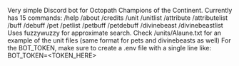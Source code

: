 Very simple Discord bot for Octopath Champions of the Continent.
Currently has 15 commands:
/help /about /credits /unit /unitlist /attribute /attributelist /buff /debuff /pet /petlist /petbuff /petdebuff /divinebeast /divinebeastlist
Uses fuzzywuzzy for approximate search.
Check /units/Alaune.txt for an example of the unit files (same format for pets and divinebeasts as well)
For the BOT_TOKEN, make sure to create a .env file with a single line like:
BOT_TOKEN=<TOKEN_HERE>
